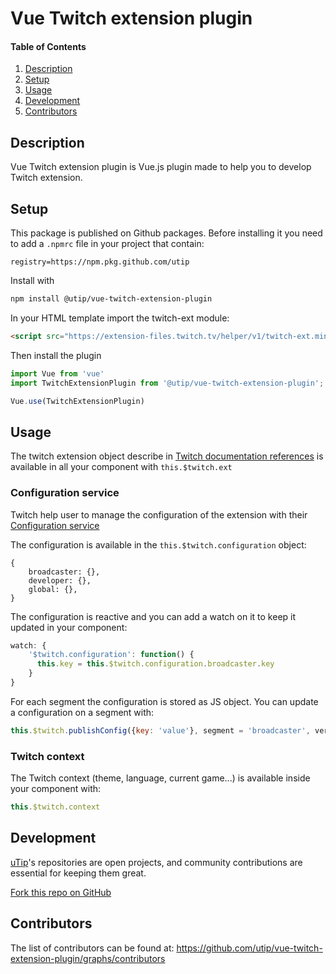 # Vue Twitch extension plugin

#### Table of Contents

1. [Description](#description)
2. [Setup](#setup)
3. [Usage](#usage)
4. [Development](#development)
5. [Contributors](#contributors)

## Description

Vue Twitch extension plugin is Vue.js plugin made to help you to develop Twitch extension.

## Setup
This package is published on Github packages.
Before installing it you need to add a `.npmrc` file in your project that contain:
```
registry=https://npm.pkg.github.com/utip
```

Install with
```bash
npm install @utip/vue-twitch-extension-plugin
```

In your HTML template import the twitch-ext module:
```html
<script src="https://extension-files.twitch.tv/helper/v1/twitch-ext.min.js"></script>
```

Then install the plugin
```js
import Vue from 'vue'
import TwitchExtensionPlugin from '@utip/vue-twitch-extension-plugin';

Vue.use(TwitchExtensionPlugin)
```

## Usage
The twitch extension object describe in [Twitch documentation references](https://dev.twitch.tv/docs/extensions/reference#javascript-helper) is available in all your component with `this.$twitch.ext`

### Configuration service
Twitch help user to manage the configuration of the extension with their [Configuration service](https://dev.twitch.tv/docs/extensions/building#using-the-configuration-service)

The configuration is available in the `this.$twitch.configuration` object:
```
{
    broadcaster: {},
    developer: {},
    global: {},
}
```

The configuration is reactive and you can add a watch on it to keep it updated in your component:
```js
watch: {
    '$twitch.configuration': function() {
      this.key = this.$twitch.configuration.broadcaster.key
    }
}
```

For each segment the configuration is stored as JS object. You can update a configuration on a segment with:
```js
this.$twitch.publishConfig({key: 'value'}, segment = 'broadcaster', version = '1.0')
```

### Twitch context
The Twitch context (theme, language, current game...) is available inside your component with:
```js
this.$twitch.context
```

## Development

[uTip](https://utip.io)'s repositories are open projects, and community contributions are essential for keeping them great.

[Fork this repo on GitHub](https://github.com/utip/vue-twitch-extension-plugin/fork)

## Contributors

The list of contributors can be found at: https://github.com/utip/vue-twitch-extension-plugin/graphs/contributors
